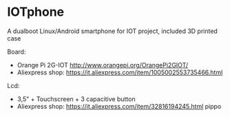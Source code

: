 # IOTphone
A dualboot Linux/Android smartphone for IOT project, included 3D printed case

Board:
- Orange Pi 2G-IOT
http://www.orangepi.org/OrangePi2GIOT/
- Aliexpress shop:
https://it.aliexpress.com/item/1005002553735466.html

Lcd:
- 3,5" + Touchscreen + 3 capacitive button
- Aliexpress shop:
https://it.aliexpress.com/item/32816194245.html
pippo